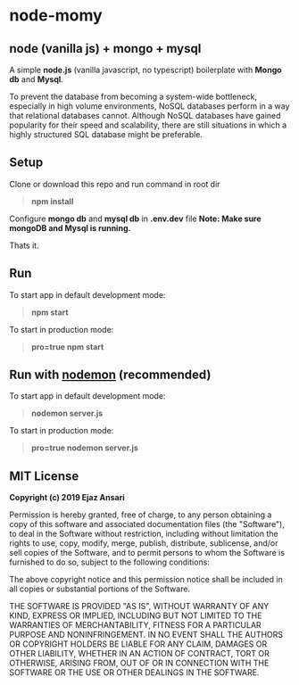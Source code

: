 # node-momy 
## node (vanilla js) + mongo + mysql

A simple **node.js** (vanilla javascript, no typescript) boilerplate with **Mongo db** and **Mysql**.

To prevent the database from becoming a system-wide bottleneck, especially in high volume environments, NoSQL databases perform in a way that relational databases cannot.
Although NoSQL databases have gained popularity for their speed and scalability, there are still situations in which a highly structured SQL database might be preferable.

## Setup
Clone or download this repo and run command in root dir
> **npm install**

Configure **mongo db** and **mysql db** in **.env.dev** file
**Note: Make sure mongoDB and Mysql is running.**

Thats it.

##  Run
To start app in default development mode:
> **npm start** 

To start in production mode:
> **pro=true npm start**

##  Run with [nodemon](https://www.npmjs.com/package/nodemon) (recommended)
To start app in default development mode:
> **nodemon server.js** 

To start in production mode:
> **pro=true nodemon server.js**


##  MIT License

**Copyright (c) 2019 Ejaz Ansari**

Permission is hereby granted, free of charge, to any person obtaining a copy
of this software and associated documentation files (the "Software"), to deal
in the Software without restriction, including without limitation the rights
to use, copy, modify, merge, publish, distribute, sublicense, and/or sell
copies of the Software, and to permit persons to whom the Software is
furnished to do so, subject to the following conditions:

The above copyright notice and this permission notice shall be included in all
copies or substantial portions of the Software.

THE SOFTWARE IS PROVIDED "AS IS", WITHOUT WARRANTY OF ANY KIND, EXPRESS OR
IMPLIED, INCLUDING BUT NOT LIMITED TO THE WARRANTIES OF MERCHANTABILITY,
FITNESS FOR A PARTICULAR PURPOSE AND NONINFRINGEMENT. IN NO EVENT SHALL THE
AUTHORS OR COPYRIGHT HOLDERS BE LIABLE FOR ANY CLAIM, DAMAGES OR OTHER
LIABILITY, WHETHER IN AN ACTION OF CONTRACT, TORT OR OTHERWISE, ARISING FROM,
OUT OF OR IN CONNECTION WITH THE SOFTWARE OR THE USE OR OTHER DEALINGS IN THE
SOFTWARE.
